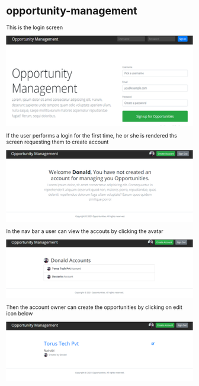 # opportunity-management

This is the login screen

![login screen](https://github.com/DESTERIO-RASMENTO/opportunity-management/blob/master/images/login.png?raw=true)

If the user performs a login for the first time, he or she is rendered ths screen requesting them to create account


![first login](https://github.com/DESTERIO-RASMENTO/opportunity-management/blob/master/images/first%20login.png?raw=true)

In the nav bar a user can view the accouts by clicking the avatar


![Accounts](https://github.com/DESTERIO-RASMENTO/opportunity-management/blob/master/images/accounts.png?raw=true)

Then the account owner can create the opportunities by clicking on edit icon below


![Create Opportunities](https://github.com/DESTERIO-RASMENTO/opportunity-management/blob/master/images/create%20account.png?raw=true)

